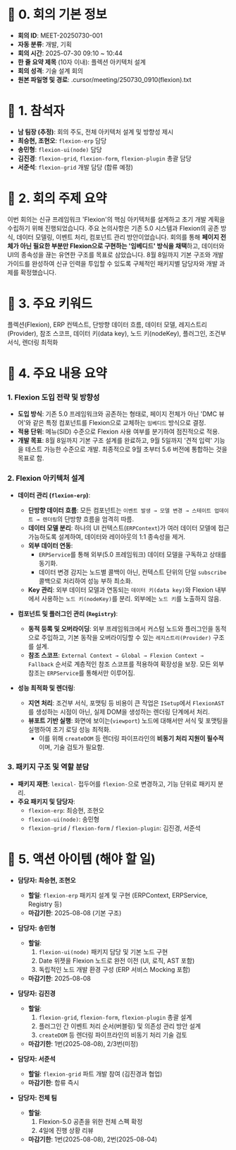 # 📄 0. 회의 기본 정보
- **회의 ID**: MEET-20250730-001
- **자동 분류**: 개발, 기획
- **회의 시간**: 2025-07-30 09:10 ~ 10:44
- **한 줄 요약 제목** (10자 이내): 플렉션 아키텍처 설계
- **회의 성격**: 기술 설계 회의
- **원본 파일명 및 경로**: .cursor/meeting/250730_0910(flexion).txt

# 👥 1. 참석자
- **남 팀장 (추정)**: 회의 주도, 전체 아키텍처 설계 및 방향성 제시
- **최승현, 조현오**: `flexion-erp` 담당
- **송민형**: `flexion-ui(node)` 담당
- **김진경**: `flexion-grid`, `flexion-form`, `flexion-plugin` 총괄 담당
- **서준석**: `flexion-grid` 개발 담당 (합류 예정)

# 📌 2. 회의 주제 요약
이번 회의는 신규 프레임워크 'Flexion'의 핵심 아키텍처를 설계하고 초기 개발 계획을 수립하기 위해 진행되었습니다. 주요 논의사항은 기존 5.0 시스템과 Flexion의 공존 방식, 데이터 모델링, 이벤트 처리, 컴포넌트 관리 방안이었습니다. 회의를 통해 **페이지 전체가 아닌 필요한 부분만 Flexion으로 구현하는 '임베디드' 방식을 채택**하고, 데이터와 UI의 종속성을 끊는 유연한 구조를 목표로 삼았습니다. 8월 8일까지 기본 구조와 개발 가이드를 완성하여 신규 인력을 투입할 수 있도록 구체적인 패키지별 담당자와 개발 과제를 확정했습니다.

# 🧷 3. 주요 키워드
플렉션(Flexion), ERP 컨텍스트, 단방향 데이터 흐름, 데이터 모델, 레지스트리(Provider), 참조 스코프, 데이터 키(data key), 노드 키(nodeKey), 플러그인, 조건부 서식, 렌더링 최적화

# 📎 4. 주요 내용 요약
### **1. Flexion 도입 전략 및 방향성**
- **도입 방식**: 기존 5.0 프레임워크와 공존하는 형태로, 페이지 전체가 아닌 'DMC 뷰어'와 같은 특정 컴포넌트를 Flexion으로 교체하는 `임베디드` 방식으로 결정.
- **적용 단위**: 메뉴(SID) 수준으로 Flexion 사용 여부를 분기하여 점진적으로 적용.
- **개발 목표**: 8월 8일까지 기본 구조 설계를 완료하고, 9월 5일까지 '견적 입력' 기능을 테스트 가능한 수준으로 개발. 최종적으로 9월 초부터 5.6 버전에 통합하는 것을 목표로 함.

### **2. Flexion 아키텍처 설계**
- **데이터 관리 (`flexion-erp`)**:
  - **단방향 데이터 흐름**: 모든 컴포넌트는 `이벤트 발생 → 모델 변경 → 스테이트 업데이트 → 렌더링`의 단방향 흐름을 엄격히 따름.
  - **데이터 모델 분리**: 하나의 UI 컨텍스트(`ERPContext`)가 여러 데이터 모델에 접근 가능하도록 설계하여, 데이터와 레이아웃의 1:1 종속성을 제거.
  - **외부 데이터 연동**:
    - `ERPService`를 통해 외부(5.0 프레임워크) 데이터 모델을 구독하고 상태를 동기화.
    - 데이터 변경 감지는 노드별 콜백이 아닌, 컨텍스트 단위의 단일 `subscribe` 콜백으로 처리하여 성능 부하 최소화.
  - **Key 관리**: 외부 데이터 모델과 연동되는 `데이터 키(data key)`와 Flexion 내부에서 사용하는 `노드 키(nodeKey)`를 분리. 외부에는 `노드 키`를 노출하지 않음.

- **컴포넌트 및 플러그인 관리 (`Registry`)**:
  - **동적 등록 및 오버라이딩**: 외부 프레임워크에서 커스텀 노드와 플러그인을 동적으로 주입하고, 기본 동작을 오버라이딩할 수 있는 `레지스트리(Provider)` 구조를 설계.
  - **참조 스코프**: `External Context → Global → Flexion Context → Fallback` 순서로 계층적인 참조 스코프를 적용하여 확장성을 보장. 모든 외부 참조는 `ERPService`를 통해서만 이루어짐.

- **성능 최적화 및 렌더링**:
  - **지연 처리**: 조건부 서식, 포맷팅 등 비용이 큰 작업은 `ISetup`에서 `FlexionAST`를 생성하는 시점이 아닌, 실제 DOM을 생성하는 렌더링 단계에서 처리.
  - **뷰포트 기반 실행**: 화면에 보이는(`viewport`) 노드에 대해서만 서식 및 포맷팅을 실행하여 초기 로딩 성능 최적화.
    - 이를 위해 `createDOM` 등 렌더링 파이프라인의 **비동기 처리 지원이 필수적**이며, 기술 검토가 필요함.

### **3. 패키지 구조 및 역할 분담**
- **패키지 재편**: `lexical-` 접두어를 `flexion-`으로 변경하고, 기능 단위로 패키지 분리.
- **주요 패키지 및 담당자**:
  - `flexion-erp`: 최승현, 조현오
  - `flexion-ui(node)`: 송민형
  - `flexion-grid` / `flexion-form` / `flexion-plugin`: 김진경, 서준석

# 📝 5. 액션 아이템 (해야 할 일)
- **담당자: 최승현, 조현오**
  - **할일**: `flexion-erp` 패키지 설계 및 구현 (ERPContext, ERPService, Registry 등)
  - **마감기한**: 2025-08-08 (기본 구조)

- **담당자: 송민형**
  - **할일**:
    1. `flexion-ui(node)` 패키지 담당 및 기본 노드 구현
    2. Date 위젯을 Flexion 노드로 완전 이전 (UI, 로직, AST 포함)
    3. 독립적인 노드 개발 환경 구성 (ERP 서비스 Mocking 포함)
  - **마감기한**: 2025-08-08

- **담당자: 김진경**
  - **할일**:
    1. `flexion-grid`, `flexion-form`, `flexion-plugin` 총괄 설계
    2. 플러그인 간 이벤트 처리 순서(버블링) 및 의존성 관리 방안 설계
    3. `createDOM` 등 렌더링 파이프라인의 비동기 처리 기술 검토
  - **마감기한**: 1번(2025-08-08), 2/3번(미정)

- **담당자: 서준석**
  - **할일**: `flexion-grid` 파트 개발 참여 (김진경과 협업)
  - **마감기한**: 합류 즉시

- **담당자: 전체 팀**
  - **할일**:
    1. Flexion-5.0 공존을 위한 전체 스펙 확정
    2. 4일에 진행 상황 리뷰
  - **마감기한**: 1번(2025-08-08), 2번(2025-08-04)
